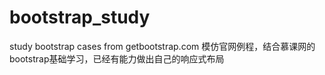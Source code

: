# bootstrap_study
study bootstrap cases from getbootstrap.com
模仿官网例程，结合慕课网的bootstrap基础学习，已经有能力做出自己的响应式布局
